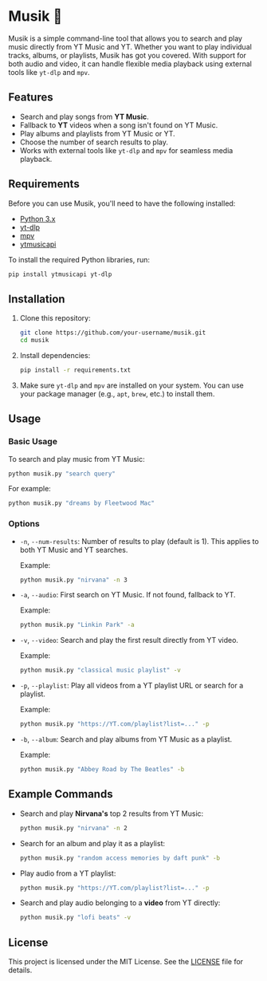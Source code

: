 
# Musik 🎵

Musik is a simple command-line tool that allows you to search and play music directly from YT Music and YT. Whether you want to play individual tracks, albums, or playlists, Musik has got you covered. With support for both audio and video, it can handle flexible media playback using external tools like `yt-dlp` and `mpv`.

## Features

- Search and play songs from **YT Music**.
- Fallback to **YT** videos when a song isn't found on YT Music.
- Play albums and playlists from YT Music or YT.
- Choose the number of search results to play.
- Works with external tools like `yt-dlp` and `mpv` for seamless media playback.

## Requirements

Before you can use Musik, you'll need to have the following installed:

- [Python 3.x](https://www.python.org/downloads/)
- [yt-dlp](https://github.com/yt-dlp/yt-dlp)
- [mpv](https://mpv.io/installation/)
- [ytmusicapi](https://ytmusicapi.readthedocs.io/en/latest/setup.html)

To install the required Python libraries, run:

```bash
pip install ytmusicapi yt-dlp
```

## Installation

1. Clone this repository:
   ```bash
   git clone https://github.com/your-username/musik.git
   cd musik
   ```

2. Install dependencies:
   ```bash
   pip install -r requirements.txt
   ```

3. Make sure `yt-dlp` and `mpv` are installed on your system. You can use your package manager (e.g., `apt`, `brew`, etc.) to install them.

## Usage

### Basic Usage

To search and play music from YT Music:

```bash
python musik.py "search query"
```

For example:

```bash
python musik.py "dreams by Fleetwood Mac"
```

### Options

- `-n`, `--num-results`: Number of results to play (default is 1). This applies to both YT Music and YT searches.
  
  Example:
  ```bash
  python musik.py "nirvana" -n 3
  ```

- `-a`, `--audio`: First search on YT Music. If not found, fallback to YT.
  
  Example:
  ```bash
  python musik.py "Linkin Park" -a
  ```

- `-v`, `--video`: Search and play the first result directly from YT video.
  
  Example:
  ```bash
  python musik.py "classical music playlist" -v
  ```

- `-p`, `--playlist`: Play all videos from a YT playlist URL or search for a playlist.
  
  Example:
  ```bash
  python musik.py "https://YT.com/playlist?list=..." -p
  ```

- `-b`, `--album`: Search and play albums from YT Music as a playlist.
  
  Example:
  ```bash
  python musik.py "Abbey Road by The Beatles" -b
  ```

## Example Commands

- Search and play **Nirvana's** top 2 results from YT Music:
  ```bash
  python musik.py "nirvana" -n 2
  ```

- Search for an album and play it as a playlist:
  ```bash
  python musik.py "random access memories by daft punk" -b
  ```

- Play audio from a YT playlist:
  ```bash
  python musik.py "https://YT.com/playlist?list=..." -p
  ```

- Search and play audio belonging to a **video** from YT directly:
  ```bash
  python musik.py "lofi beats" -v
  ```

## License

This project is licensed under the MIT License. See the [LICENSE](LICENSE) file for details.
